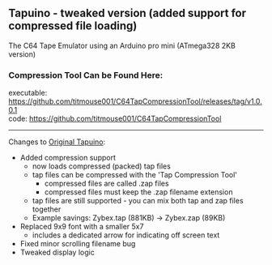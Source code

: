 ## Tapuino - tweaked version (added support for compressed file loading)

The C64 Tape Emulator using an Arduino pro mini  (ATmega328 2KB version)

### Compression Tool Can be Found Here:
executable: https://github.com/titmouse001/C64TapCompressionTool/releases/tag/v1.0.0.1  
code: https://github.com/titmouse001/C64TapCompressionTool  

----
Changes to [Original Tapuino]:
- Added compression support
  - now loads compressed (packed) tap files
  - tap files can be compressed with the 'Tap Compression Tool'
    - compressed files are called .zap files
    - compressed files must keep the .zap filename extension
  - tap files are still supported - you can mix both tap and zap files together
  - Example savings: Zybex.tap (881KB) -> Zybex.zap (89KB)
- Replaced 9x9 font with a smaller 5x7
  - includes a dedicated arrow for indicating off screen text
- Fixed minor scrolling filename bug
- Tweaked display logic

[Original Tapuino]:https://github.com/sweetlilmre/tapuino
